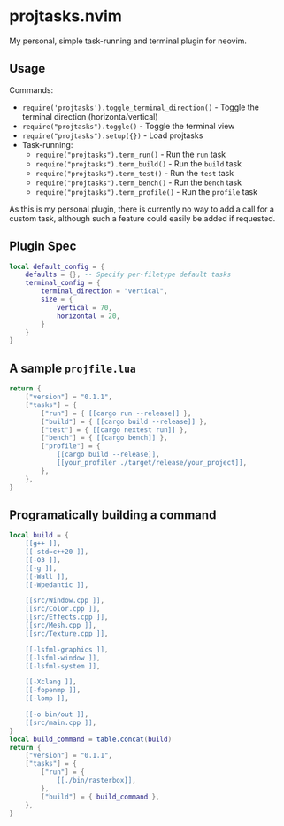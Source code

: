 # projtasks.nvim
My personal, simple task-running and terminal plugin for neovim.

## Usage
Commands:
- `require('projtasks').toggle_terminal_direction()` - Toggle the terminal direction (horizonta/vertical)
- `require("projtasks").toggle()` - Toggle the terminal view
- `require("projtasks").setup({})` - Load projtasks
- Task-running:
  - `require("projtasks").term_run()` - Run the `run` task
  - `require("projtasks").term_build()` - Run the `build` task
  - `require("projtasks").term_test()` - Run the `test` task
  - `require("projtasks").term_bench()` - Run the `bench` task
  - `require("projtasks").term_profile()` - Run the `profile` task

 As this is my personal plugin, there is currently no way to add a call for a custom task, although such a feature could easily be added if requested.

## Plugin Spec
```lua
local default_config = {
    defaults = {}, -- Specify per-filetype default tasks
    terminal_config = {
        terminal_direction = "vertical",
        size = {
            vertical = 70,
            horizontal = 20,
        }
    }
}
```

## A sample `projfile.lua`
```lua
return {
    ["version"] = "0.1.1",
    ["tasks"] = {
        ["run"] = { [[cargo run --release]] },
        ["build"] = { [[cargo build --release]] },
        ["test"] = { [[cargo nextest run]] },
        ["bench"] = { [[cargo bench]] },
        ["profile"] = {
            [[cargo build --release]],
            [[your_profiler ./target/release/your_project]],
        },
    },
}
```
## Programatically building a command
```lua
local build = {
    [[g++ ]],
    [[-std=c++20 ]],
    [[-O3 ]],
    [[-g ]],
    [[-Wall ]],
    [[-Wpedantic ]],

    [[src/Window.cpp ]],
    [[src/Color.cpp ]],
    [[src/Effects.cpp ]],
    [[src/Mesh.cpp ]],
    [[src/Texture.cpp ]],

    [[-lsfml-graphics ]],
    [[-lsfml-window ]],
    [[-lsfml-system ]],

    [[-Xclang ]],
    [[-fopenmp ]],
    [[-lomp ]],

    [[-o bin/out ]],
    [[src/main.cpp ]],
}
local build_command = table.concat(build)
return {
    ["version"] = "0.1.1",
    ["tasks"] = {
        ["run"] = {
            [[./bin/rasterbox]],
        },
        ["build"] = { build_command },
    },
}
```
